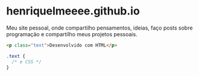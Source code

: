# henriquelmeeee.github.io
Meu site pessoal, onde compartilho pensamentos, ideias, faço posts sobre programação e compartilho meus projetos pessoais.

```html
<p class="text">Desenvolvido com HTML</p>
```
```css
.text {
  /* e CSS */
}
```
